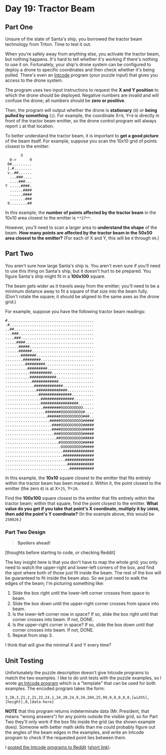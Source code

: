 # Day 19: Tractor Beam

## Part One

Unsure of the state of Santa's ship, you borrowed the tractor beam technology from Triton. Time to test it out.

When you're safely away from anything else, you activate the tractor beam, but nothing happens. It's hard to tell whether it's working if there's nothing to use it on. Fortunately, your ship's drone system can be configured to deploy a drone to specific coordinates and then check whether it's being pulled. There's even an [Intcode](https://adventofcode.com/2019/day/9) program (your puzzle input) that gives you access to the drone system.

The program uses two input instructions to request the **X and Y position** to which the drone should be deployed. Negative numbers are invalid and will confuse the drone; all numbers should be **zero or positive**.

Then, the program will output whether the drone is **stationary** (`0`) or **being pulled by something** (`1`). For example, the coordinate X=`0`, Y=`0` is directly in front of the tractor beam emitter, so the drone control program will always report `1` at that location.

To better understand the tractor beam, it is important to **get a good picture** of the beam itself. For example, suppose you scan the 10x10 grid of points closest to the emitter:

```
       X
  0->      9
 0#.........
 |.#........
 v..##......
  ...###....
  ....###...
Y .....####.
  ......####
  ......####
  .......###
 9........##

```

In this example, the **number of points affected by the tractor beam** in the 10x10 area closest to the emitter is `**27**`.

However, you'll need to scan a larger area to **understand the shape** of the beam. **How many points are affected by the tractor beam in the 50x50 area closest to the emitter?** (For each of X and Y, this will be `0` through `49`.)

## Part Two

You aren't sure how large Santa's ship is. You aren't even sure if you'll need to use this thing on Santa's ship, but it doesn't hurt to be prepared. You figure Santa's ship might fit in a **100x100** square.

The beam gets wider as it travels away from the emitter; you'll need to be a minimum distance away to fit a square of that size into the beam fully. (Don't rotate the square; it should be aligned to the same axes as the drone grid.)

For example, suppose you have the following tractor beam readings:

```
#.......................................
.#......................................
..##....................................
...###..................................
....###.................................
.....####...............................
......#####.............................
......######............................
.......#######..........................
........########........................
.........#########......................
..........#########.....................
...........##########...................
...........############.................
............############................
.............#############..............
..............##############............
...............###############..........
................###############.........
................#################.......
.................########0OOOOOOOOO.....
..................#######OOOOOOOOOO#....
...................######OOOOOOOOOO###..
....................#####OOOOOOOOOO#####
.....................####OOOOOOOOOO#####
.....................####OOOOOOOOOO#####
......................###OOOOOOOOOO#####
.......................##OOOOOOOOOO#####
........................#OOOOOOOOOO#####
.........................OOOOOOOOOO#####
..........................##############
..........................##############
...........................#############
............................############
.............................###########

```

In this example, the **10x10** square closest to the emitter that fits entirely within the tractor beam has been marked `O`. Within it, the point closest to the emitter (the zero `0`) is at X=`25`, Y=`20`.

Find the **100x100** square closest to the emitter that fits entirely within the tractor beam; within that square, find the point closest to the emitter. **What value do you get if you take that point's X coordinate, multiply it by `10000`, then add the point's Y coordinate?** (In the example above, this would be `250020`.)

### Part Two Design

> **Spoilers ahead!**

\[thoughts before starting to code, or checking Reddit]

The key insight here is that you don't have to map the whole grid; you only need to watch the upper-right and lower-left corners of the box, and find the spot where both of those just fit inside the beam. The rest of the box will be guaranteed to fit inside the beam also. So we just need to walk the edges of the beam; I'm picturing something like:

1. Slide the box right until the lower-left corner crosses from space to beam.
2. Slide the box down until the upper-right corner crosses from space into beam.
3. Is the lower-left corner now in space? If so, slide the box right until that corner crosses into beam. If not, DONE.
4. Is the upper-right corner in space? If so, slide the box down until that corner crosses into beam. If not, DONE.
5. Repeat from step 3.

I think that will give the minimal X and Y every time?

## Unit Testing

Unfortunately the puzzle description doesn't give Intcode programs to match the two examples. I like to do unit tests with the puzzle examples, so I wrote [an Intcode program](test/example.int) which is a "template" that can be used for both examples. The encoded program takes the form:

```
3,20,3,21,2,21,22,24,1,24,20,24,9,24,204,25,99,0,0,0,0,0,[width],[height],0,[data-here]
```

**NOTE** that this program returns indeterminate data (Mr. President, that means "wrong answers") for any points outside the visible grid, so for Part Two they'll only work if the box fits inside the grid (as the shown example does). Someone with better math skills than me could probably figure out the angles of the beam edges in the examples, and write an Intcode program to check if the requested point lies between them.

I [posted the Intcode programs to Reddit](https://www.reddit.com/r/adventofcode/comments/ectl0x/2019_day_19_intcode_programs_for_the_puzzle/) ([short link](https://redd.it/ectl0x)).
